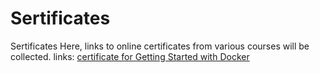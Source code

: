 # Sertificates
Sertificates
Here, links to online certificates from various courses will be collected.
links:
[certificate for Getting Started with Docker](https://simpli-web.app.link/e/NiJPYb2SRQb "link to certificate")
